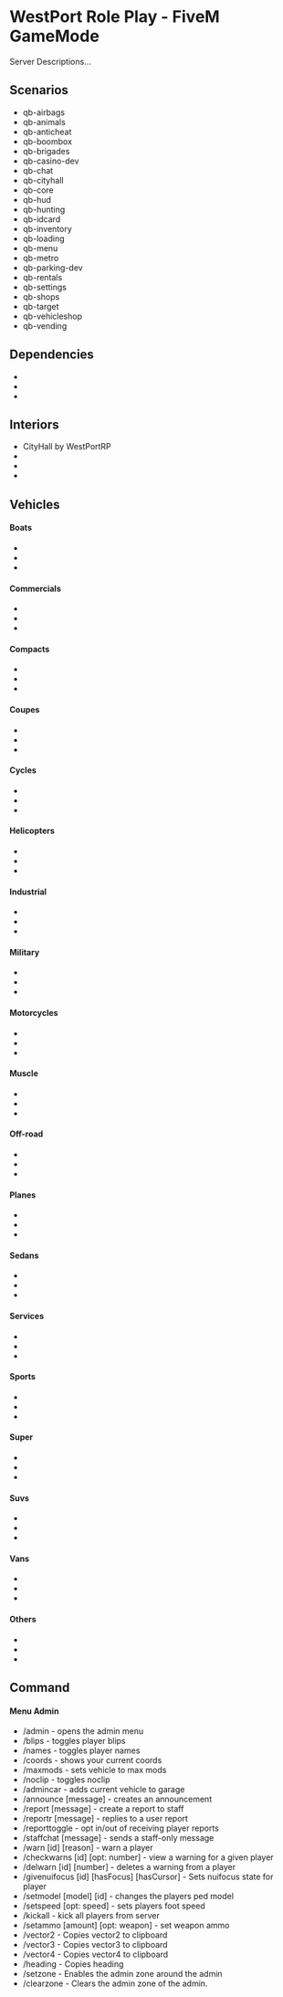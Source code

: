 # WestPort Role Play - FiveM GameMode
Server Descriptions...
## Scenarios
- qb-airbags
- qb-animals
- qb-anticheat
- qb-boombox
- qb-brigades
- qb-casino-dev
- qb-chat
- qb-cityhall
- qb-core
- qb-hud
- qb-hunting
- qb-idcard
- qb-inventory
- qb-loading
- qb-menu
- qb-metro
- qb-parking-dev
- qb-rentals
- qb-settings
- qb-shops
- qb-target
- qb-vehicleshop
- qb-vending
## Dependencies
- 
- 
- 
## Interiors
- CityHall by WestPortRP
- 
- 
- 
## Vehicles
#### Boats
- 
- 
- 
#### Commercials
- 
- 
- 
#### Compacts
- 
- 
- 
#### Coupes
- 
- 
- 
#### Cycles
- 
- 
- 
#### Helicopters
- 
- 
- 
#### Industrial
- 
- 
- 
#### Military
- 
- 
- 
#### Motorcycles
- 
- 
- 
#### Muscle
- 
- 
- 
#### Off-road
- 
- 
- 
#### Planes
- 
- 
- 
#### Sedans
- 
- 
- 
#### Services
- 
- 
- 
#### Sports
- 
- 
- 
#### Super
- 
- 
- 
#### Suvs
- 
- 
- 
#### Vans
- 
- 
- 
#### Others
- 
- 
- 
## Command
#### Menu Admin
- /admin - opens the admin menu
- /blips - toggles player blips
- /names - toggles player names
- /coords - shows your current coords
- /maxmods - sets vehicle to max mods
- /noclip - toggles noclip
- /admincar - adds current vehicle to garage
- /announce [message] - creates an announcement
- /report [message] - create a report to staff
- /reportr [message] - replies to a user report
- /reporttoggle - opt in/out of receiving player reports
- /staffchat [message] - sends a staff-only message
- /warn [id] [reason] - warn a player
- /checkwarns [id] [opt: number] - view a warning for a given player
- /delwarn [id] [number] - deletes a warning from a player
- /givenuifocus [id] [hasFocus] [hasCursor] - Sets nuifocus state for player
- /setmodel [model] [id] - changes the players ped model
- /setspeed [opt: speed] - sets players foot speed
- /kickall - kick all players from server
- /setammo [amount] [opt: weapon] - set weapon ammo
- /vector2 - Copies vector2 to clipboard
- /vector3 - Copies vector3 to clipboard
- /vector4 - Copies vector4 to clipboard
- /heading - Copies heading
- /setzone - Enables the admin zone around the admin
- /clearzone - Clears the admin zone of the admin.
